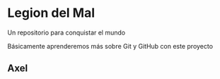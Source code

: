 # Legion del Mal
Un repositorio para conquistar el mundo

Básicamente aprenderemos más sobre Git y GitHub con este proyecto


## Axel
